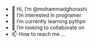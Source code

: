- 👋 Hi, I’m @mohammadghorashi
- 👀 I’m interested in programer  
- 🌱 I’m currently learning pythpn 
- 💞️ I’m looking to collaborate on 
- 📫 How to reach me ...

<!---
mohammadghorashi/mohammadghorashi is a ✨ special ✨ repository because its `README.md` (this file) appears on your GitHub profile.
You can click the Preview link to take a look at your changes.
--->
